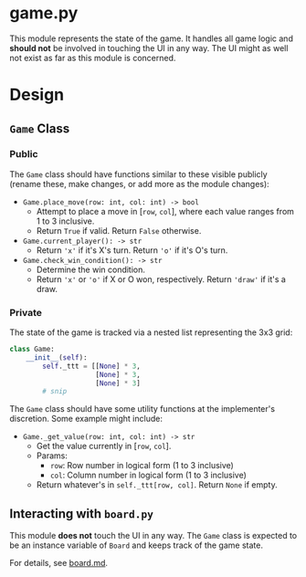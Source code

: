 # game.py

This module represents the state of the game. It handles all game logic and **should not** be involved in touching the UI in any way. The UI might as well not exist as far as this module is concerned. 

# Design

## `Game` Class

### Public

The `Game` class should have functions similar to these visible publicly (rename these, make changes, or add more as the module changes):

- `Game.place_move(row: int, col: int) -> bool`
  - Attempt to place a move in [`row`, `col`], where each value ranges from 1 to 3 inclusive. 
  - Return `True` if valid. Return `False` otherwise. 
- `Game.current_player(): -> str`
  - Return `'x'` if it's X's turn. Return `'o'` if it's O's turn. 
- `Game.check_win_condition(): -> str`
  - Determine the win condition. 
  - Return `'x'` or `'o'` if X or O won, respectively. Return `'draw'` if it's a draw.

### Private 

The state of the game is tracked via a nested list representing the 3x3 grid:

```python 
class Game:
    __init__(self):
        self._ttt = [[None] * 3,
                     [None] * 3, 
                     [None] * 3]
        # snip
```

The `Game` class should have some utility functions at the implementer's discretion. Some example might include:

- `Game._get_value(row: int, col: int) -> str`
  - Get the value currently in [`row`, `col`].
  - Params:
    - `row`: Row number in logical form (1 to 3 inclusive)
    - `col`: Column number in logical form (1 to 3 inclusive) 
  - Return whatever's in `self._ttt[row, col]`. Return `None` if empty.

## Interacting with `board.py`

This module **does not** touch the UI in any way. The `Game` class is expected to be an instance variable of `Board` and keeps track of the game state. 

For details, see [board.md](board.md).




